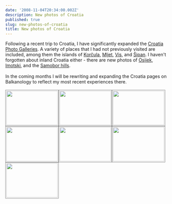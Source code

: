 ```yaml
---
date: '2008-11-04T20:34:00.002Z'
description: New photos of Croatia
published: true
slug: new-photos-of-croatia
title: New photos of Croatia
---
```


Following a recent trip to Croatia, I have significantly expanded the  <a href="http://www.pbase.com/alangrant/croatia" title="Croatia Photo Galleries">Croatia Photo Galleries</a>. A variety of places that I had not previously visited are included, among them the islands of <a href="http://www.pbase.com/alangrant/croatia_4" title="Croatia Photo Galleries: Korcula and Mljet">Korčula</a>, <a href="http://www.pbase.com/alangrant/croatia_4" title="Croatia Photo Galleries: Korcula and Mljet">Mljet</a>, <a href="http://www.pbase.com/alangrant/croatia_7" title="Croatia Photo Galleries: Vis, Brac, Hvar">Vis,</a> and <a href="http://www.pbase.com/alangrant/croatia_2" title="Croatia Photo Galleries: Dubrovnik and the Elafiti Islands">Šipan</a>. I haven't forgotten about inland Croatia either - there are new photos of <a href="http://www.pbase.com/alangrant/croatia_6" title="Croatia Photo Galleries: Slavonia">Osijek</a>, <a href="http://www.pbase.com/alangrant/croatia_3" title="Croatia Photo Galleries: Split and Central Dalmatia">Imotski</a>, and the <a href="http://www.pbase.com/alangrant/croatia_1" title="Croatia Photo Galleries: Zagreb and northern Croatia">Samobor hills</a>.<br /><br />In the coming months I will be rewriting and expanding the Croatia pages on Balkanology to reflect my most recent experiences there.<br /><br /><a href="http://www.pbase.com/alangrant/croatia_4" style="float: left;" title="Korcula and Mljet Photo Gallery"><img alt="" height="107" src="http://www.pbase.com/alangrant/image/105143351/small.jpg" style="border: 1px solid gray; padding: 2px;" width="160" /></a><a><img alt="" height="107" src="http://www.pbase.com/alangrant/image/105143407/small.jpg" style="border: 1px solid gray; padding: 2px;" width="160" /></a><a href="http://www.pbase.com/alangrant/croatia_7" style="float: left;" title="Vis, Brac, Hvar Photo Gallery"><img alt="" height="107" src="http://www.pbase.com/alangrant/image/105143707/small.jpg" style="border: 1px solid gray; padding: 2px;" width="160" /></a><a href="http://www.pbase.com/alangrant/croatia_2" style="float: left;" title="Dubrovnik and the Elafiti Islands Photo Gallery"><img alt="" height="107" src="http://www.pbase.com/alangrant/image/105143037/small.jpg" style="border: 1px solid gray; padding: 2px;" width="160" /></a><a href="http://www.pbase.com/alangrant/croatia_6" style="float: left;" title="Osijek Photo Gallery"><img alt="" height="107" src="http://www.pbase.com/alangrant/image/105143797/small.jpg" style="border: 1px solid gray; padding: 2px;" width="160" /></a><a href="http://www.pbase.com/alangrant/croatia_3" style="float: left;" title="Split and Central Dalmatia Photo Gallery"><img alt="" height="107" src="http://www.pbase.com/alangrant/image/105143912/small.jpg" style="border: 1px solid gray; padding: 2px;" width="160" /></a><a href="http://www.pbase.com/alangrant/croatia_1" style="float: left;" title="Zagreb and northern Croatia Photo Gallery"><img alt="" height="107" src="http://www.pbase.com/alangrant/image/105143985/small.jpg" style="border: 1px solid gray; padding: 2px;" width="160" /></a>